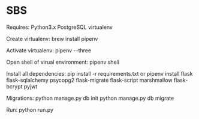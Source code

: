 # SBS

Requires:
Python3.x
PostgreSQL
virtualenv

Create virtualenv:
brew install pipenv

Activate virtualenv:
pipenv --three

Open shell of virual environment:
pipenv shell

Install all dependencies:
pip install -r requirements.txt or pipenv install flask flask-sqlalchemy psycopg2 flask-migrate flask-script marshmallow flask-bcrypt pyjwt

Migrations:
python manage.py db init
python manage.py db migrate

Run:
python run.py
